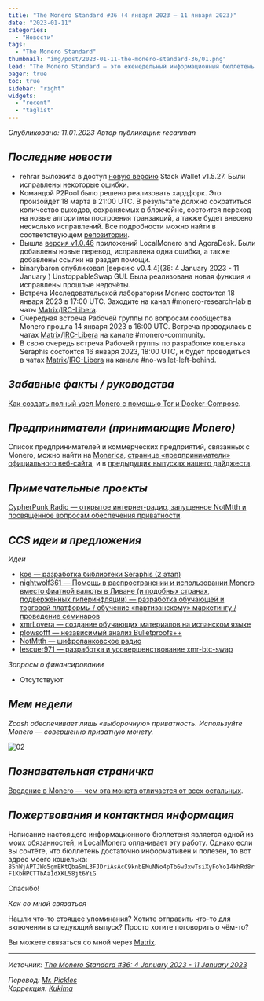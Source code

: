 ```yaml
---
title: "The Monero Standard #36 (4 января 2023 — 11 января 2023)"
date: "2023-01-11"
categories:
  - "Новости"
tags:
  - "The Monero Standard"
thumbnail: "img/post/2023-01-11-the-monero-standard-36/01.png"
lead: "The Monero Standard — это еженедельный информационный бюллетень от p2p торговой платформы LocalMonero обо всём, что касается Monero."
pager: true
toc: true
sidebar: "right"
widgets:
  - "recent"
  - "taglist"
---
```


_Опубликовано: 11.01.2023_
_Автор публикации: recanman_

## _Последние новости_

- rehrar выложила в доступ [новую версию](https://github.com/cypherstack/stack_wallet/releases/tag/build_102) Stack Wallet v1.5.27. Были исправлены некоторые ошибки.
- Командой P2Pool было решено реализовать хардфорк. Это произойдёт 18 марта в 21:00 UTC. В результате должно сократиться количество выходов, сохраняемых в блокчейне, состоится переход на новые алгоритмы построения транзакций, а также будет внесено несколько исправлений. Все подробности можно найти в соответствующем [репозитории](https://github.com/SChernykh/p2pool/tree/hardfork).
- Вышла [версия v1.0.46](https://github.com/AgoraDesk-LocalMonero/agoradesk-app-foss/releases/tag/v1.0.46) приложений LocalMonero and AgoraDesk. Были добавлены новые перевод, исправлена одна ошибка, а также добавлены ссылки на раздел помощи.
- binarybaron опубликовал [версию v0.4.4](36: 4 January 2023 - 11 January ) UnstoppableSwap GUI. Была реализована новая функция и исправлены прошлые недочёты.
- Встреча Исследовательской лаборатории Monero состоится 18 января 2023 в 17:00 UTC. Заходите на канал #monero-research-lab в чаты [Matrix](https://matrix.to/#/#monero-research-lab:monero.social)/[IRC-Libera](irc://irc.libera.chat/#monero-research-lab).
- Очередная встреча Рабочей группы по вопросам сообщества Monero прошла 14 января 2023 в 16:00 UTC. Встреча проводилась в чатах [Matrix](https://matrix.to/#/#monero-community:monero.social)/[IRC-Libera](irc://irc.libera.chat/#monero-community) на канале #monero-community.
- В свою очередь встреча Рабочей группы по разработке кошелька Seraphis состоится 16 января 2023, 18:00 UTC, и будет проводиться в чатах [Matrix](https://matrix.to/#/#no-wallet-left-behind:monero.social)/[IRC-Libera](irc://irc.libera.chat/#no-wallet-left-behind) на канале #no-wallet-left-behind.

## _Забавные факты / руководства_

[Как создать полный узел Monero с помощью Tor и Docker-Compose](https://www.youtube.com/watch?v=OviYhLZ02qg).

## _Предприниматели (принимающие Monero)_

Список предпринимателей и коммерческих предприятий, связанных с Monero, можно найти на [Monerica](https://monerica.com/), [странице «предприниматели» официального веб-сайта](https://getmonero.org/community/merchants/), и в [предыдущих выпусках нашего дайджеста](https://localmonero.co/nojs/the-monero-standard).

## _Примечательные проекты_

[CypherPunk Radio — открытое интернет-радио, запущенное NotMtth и посвящённое вопросам обеспечения приватности](https://cypherpunkradio.com/).

## _CCS идеи и предложения_

*Идеи*

- [koe — разработка библиотеки Seraphis (2 этап)](https://repo.getmonero.org/monero-project/ccs-proposals/-/merge_requests/369)
- [nightwolf361 — Помощь в распространении и использовании Monero вместо фиатной валюты в Ливане (и подобных странах, подверженных гиперинфляции) — разработка обучающей и торговой платформы / обучение «партизанскому» маркетингу / проведение семинаров](https://repo.getmonero.org/monero-project/ccs-proposals/-/merge_requests/367)
- [xmrLovera — создание обучающих материалов на испанском языке](https://repo.getmonero.org/monero-project/ccs-proposals/-/merge_requests/366)
- [plowsofff — независимый анализ Bulletproofs++](https://repo.getmonero.org/monero-project/ccs-proposals/-/merge_requests/358)
- [NotMtth — шифропанковское радио](https://repo.getmonero.org/monero-project/ccs-proposals/-/merge_requests/357)
- [lescuer971 — разработка и усовершенствование xmr-btc-swap](https://repo.getmonero.org/monero-project/ccs-proposals/-/merge_requests/355)

*Запросы о финансировании*

- Отсутствуют

## *Мем недели*

*Zcash обеспечивает лишь «выборочную» приватность. Используйте Monero — совершенно приватную монету.*

![02](/img/post/2023-01-11-the-monero-standard-36/02.png)

## _Познавательная страничка_

[Введение в Monero — чем эта монета отличается от всех остальных](https://maui.hawaii.edu/wp-content/uploads/sites/13/2019/01/Monero.pdf).

## _Пожертвования и контактная информация_

Написание настоящего информационного бюллетеня является одной из моих обязанностей, и LocalMonero оплачивает эту работу. Однако если вы сочтёте, что бюллетень достаточно информативен и полезен, то вот адрес моего кошелька:  
`85nWjAPTJWo5gmEKtQbaSmL3FJDriAsAcC9knbEMuNNo4pTb6wJxwTsiXyFoYo14khRd8rF1KbHPCTTbAa1dXKL58jt6YiG`

Спасибо!

*Как со мной связаться*

Нашли что-то стоящее упоминания? Хотите отправить что-то для включения в следующий выпуск? Просто хотите поговорить о чём-то?

Вы можете связаться со мной через [Matrix](https://matrix.to/#/@recanman:agoradesk.com).

---

_Источник: [The Monero Standard #36: 4 January 2023 - 11 January 2023](https://localmonero.co/the-monero-standard/weekly/36)_

_Перевод: [Mr. Pickles](https://t.me/v1docq47)_  
_Коррекция: [Kukima](https://t.me/Kukima)_
